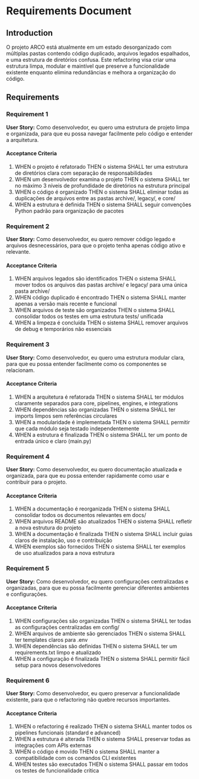 # Requirements Document

## Introduction

O projeto ARCO está atualmente em um estado desorganizado com múltiplas pastas contendo código duplicado, arquivos legados espalhados, e uma estrutura de diretórios confusa. Este refactoring visa criar uma estrutura limpa, modular e maintível que preserve a funcionalidade existente enquanto elimina redundâncias e melhora a organização do código.

## Requirements

### Requirement 1

**User Story:** Como desenvolvedor, eu quero uma estrutura de projeto limpa e organizada, para que eu possa navegar facilmente pelo código e entender a arquitetura.

#### Acceptance Criteria

1. WHEN o projeto é refatorado THEN o sistema SHALL ter uma estrutura de diretórios clara com separação de responsabilidades
2. WHEN um desenvolvedor examina o projeto THEN o sistema SHALL ter no máximo 3 níveis de profundidade de diretórios na estrutura principal
3. WHEN o código é organizado THEN o sistema SHALL eliminar todas as duplicações de arquivos entre as pastas archive/, legacy/, e core/
4. WHEN a estrutura é definida THEN o sistema SHALL seguir convenções Python padrão para organização de pacotes

### Requirement 2

**User Story:** Como desenvolvedor, eu quero remover código legado e arquivos desnecessários, para que o projeto tenha apenas código ativo e relevante.

#### Acceptance Criteria

1. WHEN arquivos legados são identificados THEN o sistema SHALL mover todos os arquivos das pastas archive/ e legacy/ para uma única pasta archive/
2. WHEN código duplicado é encontrado THEN o sistema SHALL manter apenas a versão mais recente e funcional
3. WHEN arquivos de teste são organizados THEN o sistema SHALL consolidar todos os testes em uma estrutura tests/ unificada
4. WHEN a limpeza é concluída THEN o sistema SHALL remover arquivos de debug e temporários não essenciais

### Requirement 3

**User Story:** Como desenvolvedor, eu quero uma estrutura modular clara, para que eu possa entender facilmente como os componentes se relacionam.

#### Acceptance Criteria

1. WHEN a arquitetura é refatorada THEN o sistema SHALL ter módulos claramente separados para core, pipelines, engines, e integrations
2. WHEN dependências são organizadas THEN o sistema SHALL ter imports limpos sem referências circulares
3. WHEN a modularidade é implementada THEN o sistema SHALL permitir que cada módulo seja testado independentemente
4. WHEN a estrutura é finalizada THEN o sistema SHALL ter um ponto de entrada único e claro (main.py)

### Requirement 4

**User Story:** Como desenvolvedor, eu quero documentação atualizada e organizada, para que eu possa entender rapidamente como usar e contribuir para o projeto.

#### Acceptance Criteria

1. WHEN a documentação é reorganizada THEN o sistema SHALL consolidar todos os documentos relevantes em docs/
2. WHEN arquivos README são atualizados THEN o sistema SHALL refletir a nova estrutura do projeto
3. WHEN a documentação é finalizada THEN o sistema SHALL incluir guias claros de instalação, uso e contribuição
4. WHEN exemplos são fornecidos THEN o sistema SHALL ter exemplos de uso atualizados para a nova estrutura

### Requirement 5

**User Story:** Como desenvolvedor, eu quero configurações centralizadas e organizadas, para que eu possa facilmente gerenciar diferentes ambientes e configurações.

#### Acceptance Criteria

1. WHEN configurações são organizadas THEN o sistema SHALL ter todas as configurações centralizadas em config/
2. WHEN arquivos de ambiente são gerenciados THEN o sistema SHALL ter templates claros para .env
3. WHEN dependências são definidas THEN o sistema SHALL ter um requirements.txt limpo e atualizado
4. WHEN a configuração é finalizada THEN o sistema SHALL permitir fácil setup para novos desenvolvedores

### Requirement 6

**User Story:** Como desenvolvedor, eu quero preservar a funcionalidade existente, para que o refactoring não quebre recursos importantes.

#### Acceptance Criteria

1. WHEN o refactoring é realizado THEN o sistema SHALL manter todos os pipelines funcionais (standard e advanced)
2. WHEN a estrutura é alterada THEN o sistema SHALL preservar todas as integrações com APIs externas
3. WHEN o código é movido THEN o sistema SHALL manter a compatibilidade com os comandos CLI existentes
4. WHEN testes são executados THEN o sistema SHALL passar em todos os testes de funcionalidade crítica
